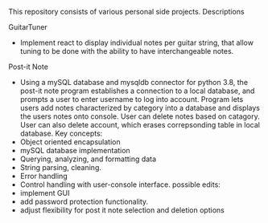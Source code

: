This repository consists of various personal side projects.
Descriptions

GuitarTuner
  - Implement react to display individual notes per guitar string, that allow tuning to be done with the ability to have interchangeable notes.
  

Post-it Note
  - Using a mySQL database and mysqldb connector for python 3.8, the post-it note program establishes a connection to a local database, and prompts a user to enter username
  to log into account. Program lets users add notes characterized by category into a database and displays the users notes onto 
  console. User can delete notes based on catagory. User can also delete account, which erases correpsonding table in local database.
  Key concepts:
  - Object oriented encapsulation
  - mySQL database implementation
  - Querying, analyzing, and formatting data 
  - String parsing, cleaning. 
  - Error handling
  - Control handling with user-console interface. 
  possible edits: 
  - implement GUI
  - add password protection functionality. 
  - adjust flexibility for post it note selection and deletion options
